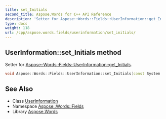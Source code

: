 ```yaml
---
title: set_Initials
second_title: Aspose.Words for C++ API Reference
description: 'Setter for Aspose::Words::Fields::UserInformation::get_Initials.'
type: docs
weight: 118
url: /cpp/aspose.words.fields/userinformation/set_initials/
---
```

## UserInformation::set_Initials method


Setter for [Aspose::Words::Fields::UserInformation::get_Initials](../get_initials/).

```cpp
void Aspose::Words::Fields::UserInformation::set_Initials(const System::String &value)
```

## See Also

* Class [UserInformation](../)
* Namespace [Aspose::Words::Fields](../../)
* Library [Aspose.Words](../../../)

